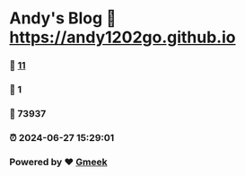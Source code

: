 # Andy's Blog :link: https://andy1202go.github.io 
### :page_facing_up: [11](https://andy1202go.github.io/tag.html) 
### :speech_balloon: 1 
### :hibiscus: 73937 
### :alarm_clock: 2024-06-27 15:29:01 
### Powered by :heart: [Gmeek](https://github.com/Meekdai/Gmeek)
